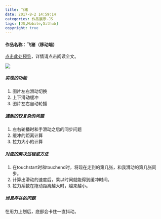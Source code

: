 ```yaml
---
title: 飞猪
date: 2017-8-2 14:59:14
categories: 作品展示-JS
tags: [JS,Mobile,Github]
copyright: true
---
```

#### 作品名称：飞猪（移动端）
[点击此处预览](https://beer-on-ice.github.io/showMyWeb/feizhu/)，详情请点击阅读全文。

![](http://i.imgur.com/SEEUZD9.png)
<!--more-->

##### 实现的功能
1.	图片左右滑动切换
2.	上下滑动缓冲
3.	图片左右自动轮播

##### 遇到的较复杂的问题
1.	左右轮播时和手滑动之后的同步问题
2.	缓冲的距离计算
3.	拉力大小的计算

##### 对应的解决过程或方法
1.	在touchstart时和touchend时，将现在走到的第几张，和我滑动的第几张同步。
2.	计算出滑动的速度后，乘以时间就能得到缓冲时间。
3.	拉力系数在拖动距离越大时，越来越小。

#####	尚且存在的问题
在用力上划后，底部会卡住一直抖动。